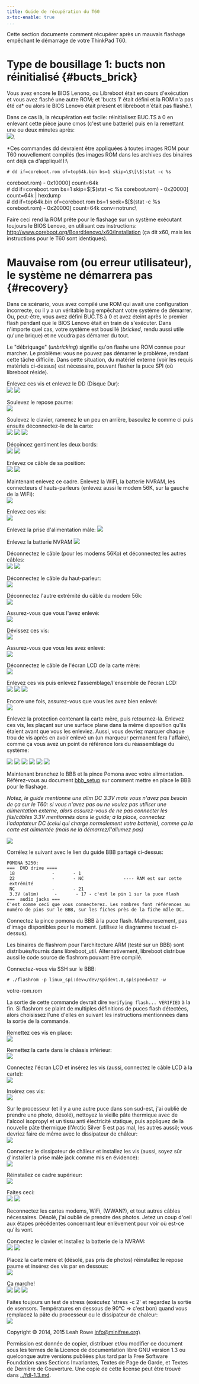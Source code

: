 ```yaml
---
title: Guide de récupération du T60
x-toc-enable: true
...
```


Cette section documente comment récupérer après un mauvais flashage empêchant
le démarrage de votre ThinkPad T60.

Type de bousillage 1: bucts non réinitialisé {#bucts\_brick}
==============================

Vous avez encore le BIOS Lenono, ou Libreboot était en cours d'exécution et
vous avez flashé une autre ROM; et 'bucts 1' était défini et la ROM n'a pas
été `dd`\* ou alors le BIOS Lenovo était présent et libreboot n'était pas
flashé.\

Dans ce cas là, la récupération est facile: réinitialisez BUC.TS à 0 en
enlevant cette pièce jaune cmos (c'est une batterie) puis en la remettant une
ou deux minutes après:\
![](../images/t60_dev/0006.JPG)\

\*Ces commandes dd devraient être appliquées à toutes images ROM pour T60
nouvellement compilés (les images ROM dans les archives des binaires ont déjà
ça d'appliqué!):\
    
    # dd if=coreboot.rom of=top64k.bin bs=1 skip=\$\[\$(stat -c %s
coreboot.rom) - 0x10000\] count=64k\
    # dd if=coreboot.rom bs=1 skip=\$\[\$(stat -c %s coreboot.rom) - 0x20000\]
count=64k | hexdump\
    # dd if=top64k.bin of=coreboot.rom bs=1 seek=\$\[\$(stat -c %s
coreboot.rom) - 0x20000\] count=64k conv=notrunc\

Faire ceci rend la ROM prête pour le flashage sur un système exécutant
toujours le BIOS Lenovo, en utilisant ces instructions:
<http://www.coreboot.org/Board:lenovo/x60/Installation> (ça dit x60,
mais les instructions pour le T60 sont identiques).

Mauvaise rom (ou erreur utilisateur), le système ne démarrera pas {#recovery}
===========================================

Dans ce scénario, vous avez compilé une ROM qui avait une configuration
incorrecte, ou il y a un véritable bug empêchant votre système de démarrer.
Ou, peut-être, vous avez défini BUC.TS à 0 et avez éteint après le premier
flash pendant que le BIOS Lenovo était en train de s'exécuter. Dans n'importe
quel cas, votre système est bousillé (*bricked*, rendu aussi utile qu'une
brique) et ne voudra pas démarrer du tout.

Le "débriquage" (*unbricking*) signifie qu'on flashe une ROM connue pour
marcher. Le problème: vous ne pouvez pas démarrer le problème, rendant cette
tâche difficile. Dans cette situation, du matériel externe (voir les requis
matériels ci-dessus) est nécessaire, pouvant flasher la puce SPI (où libreboot
réside).

Enlevez ces vis et enlevez le DD (Disque Dur):\
![](../images/t60_dev/0001.JPG) ![](../images/t60_dev/0002.JPG)

Soulevez le repose paume:\
![](../images/t60_dev/0003.JPG)

Soulevez le clavier, ramenez le un peu en arrière, basculez le comme ci puis
ensuite déconnectez-le de la carte:\
![](../images/t60_dev/0004.JPG) ![](../images/t60_dev/0005.JPG)
![](../images/t60_dev/0006.JPG)

Décoincez gentiment les deux bords:\
![](../images/t60_dev/0007.JPG) ![](../images/t60_dev/0008.JPG)

Enlevez ce câble de sa position:\
![](../images/t60_dev/0009.JPG) ![](../images/t60_dev/0010.JPG)

Maintenant enlevez ce cadre. Enlevez la WiFI, la batterie NVRAM, les
connecteurs d'hauts-parleurs (enlevez aussi le modem 56K, sur la gauche de la
WiFi):\
![](../images/t60_dev/0011.JPG)

Enlevez ces vis:\
![](../images/t60_dev/0012.JPG)

Enlevez la prise d'alimentation mâle:
![](../images/t60_dev/0013.JPG)

Enlevez la batterie NVRAM
![](../images/t60_dev/0014.JPG)

Déconnectez le câble (pour les modems 56Ko) et déconnectez les autres câbles:\
![](../images/t60_dev/0015.JPG) ![](../images/t60_dev/0016.JPG)

Déconnectez le câble du haut-parleur:\
![](../images/t60_dev/0017.JPG)

Déconnectez l'autre extrémité du câble du modem 56k:\
![](../images/t60_dev/0018.JPG)

Assurez-vous que vous l'avez enlevé:\
![](../images/t60_dev/0019.JPG)

Dévissez ces vis:\
![](../images/t60_dev/0020.JPG)

Assurez-vous que vous les avez enlevé:\
![](../images/t60_dev/0021.JPG)

Déconnectez le câble de l'écran LCD de la carte mère:\
![](../images/t60_dev/0022.JPG)

Enlevez ces vis puis enlevez l'assemblage/l'ensemble de l'écran LCD:\
![](../images/t60_dev/0023.JPG) ![](../images/t60_dev/0024.JPG)
![](../images/t60_dev/0025.JPG)

Encore une fois, assurez-vous que vous les avez bien enlevé:\
![](../images/t60_dev/0026.JPG)

Enlevez la protection contenant la carte mère, puis retournez-la.
Enlevez ces vis, les plaçant sur une surface plane dans la même disposition
qu'ils étaient avant que vous les enleviez. Aussi, vous devriez marquer chaque
trou de vis après en avoir enlevé un (un marqueur permanent fera l'affaire),
comme ça vous avez un point de référence lors du réassemblage du système:

![](../images/t60_dev/0027.JPG) ![](../images/t60_dev/0028.JPG)
![](../images/t60_dev/0029.JPG) ![](../images/t60_dev/0031.JPG)
![](../images/t60_dev/0032.JPG) ![](../images/t60_dev/0033.JPG)

Maintenant branchez le BBB et la pince Pomona avec votre alimentation.\
Référez-vous au document [bbb\_setup](bbb_setup.md) sur comment mettre en
place le BBB pour le flashage.

*Notez, le guide mentionne une alim DC 3.3V mais vous n'avez pas besoin de ça
sur le T60: si vous n'avez pas ou ne voulez pas utiliser une alimentation
externe, alors assurez-vous de ne pas connecter les fils/câbles 3.3V
mentionnés dans le guide; à la place, connectez l'adaptateur DC (celui qui
charge normalement votre batterie), comme ça la carte est alimentée (mais ne
la démarrez/l'allumez pas)*

![](../images/t60_dev/0030.JPG)

Corrélez le suivant avec le lien du guide BBB partagé ci-dessus:

    POMONA 5250:
    ===  DVD drive ====
     18              -       - 1
     22              -       - NC               ---- RAM est sur cette
     extrémité
     NC              -       - 21
     3.3V (alim)      -       - 17 - c'est le pin 1 sur la puce flash
    ===  audio jacks ===
    C'est comme ceci que vous connecterez. Les nombres font références au
    numéro de pins sur le BBB, sur les fiches près de la fiche mâle DC.

Connectez la pince pomona du BBB à la puce flash. Malheuresement, pas d'image
disponibles pour le moment. (utilisez le diagramme textuel ci-dessus).

Les binaires de flashrom pour l'architecture ARM (testé sur un BBB) sont
distribués/fournis dans libreboot\_util. Alternativement, libreboot distribue
aussi le code source de flashrom pouvant être compilé.

Connectez-vous via SSH sur le BBB:

    # ./flashrom -p linux_spi:dev=/dev/spidev1.0,spispeed=512 -w

votre-rom.rom

La sortie de cette commande devrait dire `Verifying flash... VERIFIED` à la
fin. Si flashrom se plaint de multiples définitions de puces flash détectées,
alors choisissez l'une d'elles en suivant les instructions mentionnées dans la
sortie de la commande.

Remettez ces vis en place:\
![](../images/t60_dev/0047.JPG)

Remettez la carte dans le châssis inférieur:\
![](../images/t60_dev/0048.JPG)

Connectez l'écran LCD et insérez les vis (aussi, connectez le câble LCD à la
carte):\
![](../images/t60_dev/0049.JPG)

Insérez ces vis:\
![](../images/t60_dev/0050.JPG)

Sur le processeur (et il y a une autre puce dans son sud-est, j'ai oublié de
prendre une photo, désolé), nettoyez la vieille pâte thermique avec de
l'alcool isopropyl et un tissu anti électricité statique, puis appliquez de
la nouvelle pâte thermique (l'Arctic Silver 5 est pas mal, les autres aussi);
vous devriez faire de même avec le dissipateur de châleur:\
![](../images/t60_dev/0051.JPG)

Connectez le dissipateur de châleur et installez les vis (aussi, soyez sûr
d'installer la prise mâle jack comme mis en évidence):\
![](../images/t60_dev/0052.JPG)

Réinstallez ce cadre supérieur:\
![](../images/t60_dev/0053.JPG)

Faites ceci:\
![](../images/t60_dev/0054.JPG) ![](../images/t60_dev/0055.JPG)

Reconnectez les cartes modems, WiFi, (WWAN?), et tout autres câbles
nécessaires. Désolé, j'ai oublié de prendre des photos.
Jetez un coup d'oeil aux étapes précédentes concernant leur enlèvement pour
voir où est-ce qu'ils vont.

Connectez le clavier et installez la batterie de la NVRAM:\
![](../images/t60_dev/0056.JPG) ![](../images/t60_dev/0057.JPG)

Placez la carte mère et (désolé, pas pris de photos) réinstallez le repose
paume et insérez des vis par en dessous:\
![](../images/t60_dev/0058.JPG)

Ça marche!\
![](../images/t60_dev/0071.JPG) ![](../images/t60_dev/0072.JPG)
![](../images/t60_dev/0073.JPG)

Faites toujours un test de stress (exécutez 'stress -c 2' et regardez la
sortie de xsensors. Températures en dessous de 90°C => c'est bon) quand vous
remplacez la pâte du processeur ou le dissipateur de chaleur:\
![](../images/t60_dev/0074.JPG)

Copyright © 2014, 2015 Leah Rowe <info@minifree.org>\

Permission est donnée de copier, distribuer et/ou modifier ce document
sous les termes de la Licence de documentation libre GNU version 1.3 ou
quelconque autre versions publiées plus tard par la Free Software Foundation
sans Sections Invariantes,  Textes de Page de Garde, et Textes de Dernière de Couverture.
Une copie de cette license peut être trouvé dans [../fdl-1.3.md](fdl-1.3.md).

